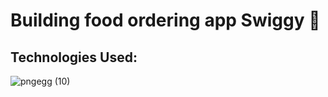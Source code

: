 # Building food ordering app Swiggy   🙏
## Technologies Used:
![pngegg (10)](https://user-images.githubusercontent.com/101923733/204467670-b271cfa2-5a0a-41b2-a7e3-3c381fefdc6e.png)



